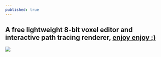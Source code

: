 ```yaml
---
published: true
---
```

## A free lightweight 8-bit voxel editor and interactive path tracing renderer, [enjoy enjoy :)](https://ephtracy.github.io/)

[![](https://www.youtube.com/watch?v=u6q_CWQNyek/0.jpg)](https://www.youtube.com/watch?v=u6q_CWQNyek)
